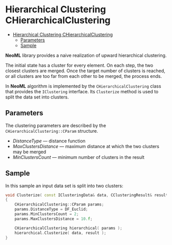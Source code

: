 # Hierarchical Clustering CHierarchicalClustering

<!-- TOC -->

- [Hierarchical Clustering CHierarchicalClustering](#hierarchical-clustering-chierarchicalclustering)
	- [Parameters](#parameters)
	- [Sample](#sample)

<!-- /TOC -->

**NeoML** library provides a naive realization of upward hierarchical clustering.

The initial state has a cluster for every element. On each step, the two closest clusters are merged. Once the target number of clusters is reached, or all clusters are too far from each other to be merged, the process ends.

In **NeoML** algorithm is implemented by the `CHierarchicalClustering` class that provides the `IClustering` interface. Its `Clusterize` method is used to split the data set into clusters.

## Parameters

The clustering parameters are described by the `CHierarchicalClustering::CParam` structure.

- *DistanceType* — distance function
- *MaxClustersDistance* — maximum distance at which the two clusters may be merged
- *MinClustersCount* — minimum number of clusters in the result

## Sample

In this sample an input data set is split into two clusters:

```c++
void Clusterize( const IClusteringData& data, CClusteringResult& result )
{
	CHierarchicalClustering::CParam params;
	params.DistanceType = DF_Euclid;
	params.MinClustersCount = 2;
	params.MaxClustersDistance = 10.f;

	CHierarchicalClustering hierarchical( params );
	hierarchical.Clusterize( data, result );
}
```
